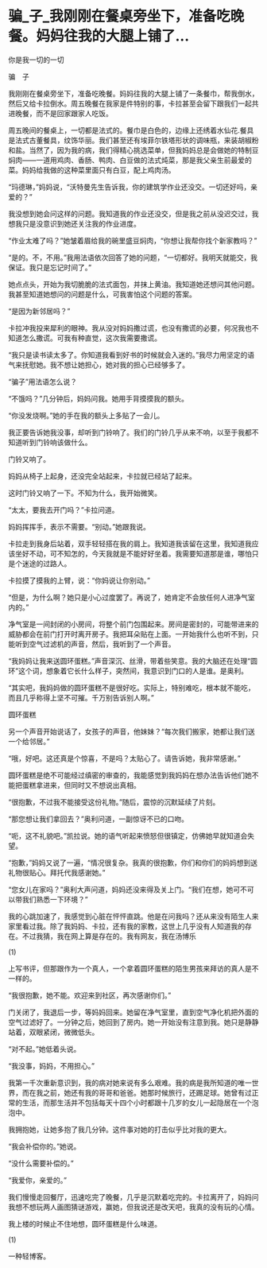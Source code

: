 # 骗_子_我刚刚在餐桌旁坐下，准备吃晚餐。妈妈往我的大腿上铺了...

你是我一切的一切

骗　子

我刚刚在餐桌旁坐下，准备吃晚餐。妈妈往我的大腿上铺了一条餐巾，帮我倒水，然后又给卡拉倒水。周五晚餐在我家是件特别的事，卡拉甚至会留下跟我们一起共进晚餐，而不是回家跟家人吃饭。

周五晚间的餐桌上，一切都是法式的。餐巾是白色的，边缘上还绣着水仙花.餐具是法式古董餐具，纹饰华丽。我们甚至还有埃菲尔铁塔形状的调味瓶，来装胡椒粉和盐。当然了，因为我的病，我们得精心挑选菜单，但我妈妈总是会做她的特制豆焖肉——一道用鸡肉、香肠、鸭肉、白豆做的法式炖菜，那是我父亲生前最爱的菜。妈妈给我做的这种菜里面只有白豆，配上鸡肉汤。

“玛德琳，”妈妈说，“沃特曼先生告诉我，你的建筑学作业还没交。一切还好吗，亲爱的？”

我没想到她会问这样的问题。我知道我的作业还没交，但是我之前从没迟交过，我想我只是没意识到她还关注我的作业进度。

“作业太难了吗？”她皱着眉给我的碗里盛豆焖肉，“你想让我帮你找个新家教吗？”

“是的。不，不用。”我用法语依次回答了她的问题，“一切都好。我明天就能交，我保证。我只是忘记时间了。”

她点点头，开始为我切脆脆的法式面包，并抹上黄油。我知道她还想问其他问题。我甚至知道她想问的问题是什么，可我害怕这个问题的答案。

“是因为新邻居吗？”

卡拉冲我投来犀利的眼神。我从没对妈妈撒过谎，也没有撒谎的必要，何况我也不知道怎么撒谎。可我有种直觉，这次我需要撒谎。

“我只是读书读太多了。你知道我看到好书的时候就会入迷的。”我尽力用坚定的语气来抚慰她。我不想让她担心，她对我的担心已经够多了。

“骗子”用法语怎么说？

“不饿吗？”几分钟后，妈妈问我。她用手背摸摸我的额头。

“你没发烧啊。”她的手在我的额头上多贴了一会儿。

我正要告诉她我没事，却听到门铃响了。我们的门铃几乎从来不响，以至于我都不知道听到门铃响该做什么。

门铃又响了。

妈妈从椅子上起身，还没完全站起来，卡拉就已经站了起来。

这时门铃又响了一下。不知为什么，我开始微笑。

“太太，要我去开门吗？”卡拉问道。

妈妈挥挥手，表示不需要。“别动。”她跟我说。

卡拉走到我身后站着，双手轻轻搭在我的肩上。我知道我该留在这里，我知道我应该坐好不动，可不知怎的，今天我就是不能好好坐着。我需要知道那是谁，哪怕只是个迷途的过路人。

卡拉摸了摸我的上臂，说：“你妈说让你别动。”

“但是，为什么啊？她只是小心过度罢了。再说了，她肯定不会放任何人进净气室内的。”

净气室是一间封闭的小房间，将整个前门包围起来。房间是密封的，可能带进来的威胁都会在前门打开时离开房子。我把耳朵贴在上面。一开始我什么也听不到，只能听到空气过滤机的声音，然后，我听到了一个声音。

“我妈妈让我来送圆环蛋糕。”声音深沉、丝滑，带着些笑意。我的大脑还在处理“圆环”这个词，想象着它长什么样子，突然间，我意识到门口的人是谁。是奥利。

“其实吧，我妈妈做的圆环蛋糕不是很好吃。实际上，特别难吃，根本就不能吃，而且几乎称得上坚不可摧。千万别告诉别人啊。”

圆环蛋糕

另一个声音开始说话了，女孩子的声音，他妹妹？“每次我们搬家，她都让我们送一个给邻居。”

“哦，好吧。这还真是个惊喜，不是吗？太贴心了。请告诉她，我非常感谢。”

圆环蛋糕是绝不可能经过缜密的审查的，我能感觉到我妈妈在想办法告诉他们她不能把蛋糕拿进来，但同时又不想说出真相。

“很抱歉，不过我不能接受这份礼物。”随后，震惊的沉默延续了片刻。

“那您想让我们拿回去？”奥利问道，一副惊讶不已的口吻。

“呃，这不礼貌吧。”凯拉说。她的语气听起来愤怒但很镇定，仿佛她早就知道会失望。

“抱歉，”妈妈又说了一遍，“情况很复杂。我真的很抱歉，你们和你们的妈妈想到送礼物很贴心。拜托代我感谢她。”

“您女儿在家吗？”奥利大声问道，妈妈还没来得及关上门。“我们在想，她可不可以带我们熟悉一下环境？”

我的心跳加速了，我感觉到心脏在怦怦直跳。他是在问我吗？还从来没有陌生人来家里看过我。除了我妈妈、卡拉，还有我的家教，这世上几乎没有人知道我的存在。不过我猜，我在网上算是存在的。我有网友，我在汤博乐

(1)

上写书评，但那跟作为一个真人，一个拿着圆环蛋糕的陌生男孩来拜访的真人是不一样的。

“我很抱歉，她不能。欢迎来到社区，再次感谢你们。”

门关闭了，我退后一步，等妈妈回来。她留在净气室里，直到空气净化机把外面的空气过滤好了。一分钟之后，她回到了房内。她一开始没有注意到我。她只是静静站着，双眼紧闭，微微低头。

“对不起。”她低着头说。

“我没事，妈妈，不用担心。”

我第一千次重新意识到，我的病对她来说有多么艰难。我的病是我所知道的唯一世界，而在我之前，她还有我的哥哥和爸爸。她那时候旅行，还踢足球。她曾有过正常的生活，而那生活并不包括每天十四个小时都跟十几岁的女儿一起隐居在一个泡泡中。

我拥抱她，让她多抱了我几分钟。这件事对她的打击似乎比对我的更大。

“我会补偿你的。”她说。

“没什么需要补偿的。”

“我爱你，亲爱的。”

我们慢慢走回餐厅，迅速吃完了晚餐，几乎是沉默着吃完的。卡拉离开了，妈妈问我想不想玩两人画图猜谜游戏，赢她，但我说还是改天吧，我真的没有玩的心情。

我上楼的时候止不住地想，圆环蛋糕是什么味道。

(1)

一种轻博客。